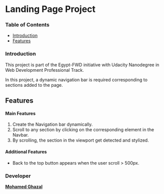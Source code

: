 
# Landing Page Project
### Table of Contents

-   [Introduction](https://github.com/MuGhz84/fwd-prof-landingpage#introduction)
-   [Features](https://github.com/MuGhz84/fwd-prof-landingpage#features)

### [](https://github.com/MuGhz84/fwd-prof-landingpage#introduction)Introduction

This project is part of the Egypt-FWD initiative with Udacity Nanodegree in Web Development Professional Track.

In this project, a dynamic navigation bar is required corresponding to sections added to the page.

## [](https://github.com/MuGhz84/fwd-prof-landingpage#features)Features

#### [](https://github.com/MuGhz84/fwd-prof-landingpage#main-features)Main Features

1.  Create the Navigation bar dynamically.
2.  Scroll to any section by clicking on the corresponding element in the Navbar.
3.  By scrolling, the section in the viewport get detected and stylized.

#### [](https://github.com/MuGhz84/fwd-prof-landingpage#additional-features)Additional Features

-   Back to the top button appears when the user scroll > 500px.

### [](https://github.com/MuGhz84/fwd-prof-landingpage#developer)Developer

**[Mohamed Ghazal](https://github.com/MuGhz84)**
